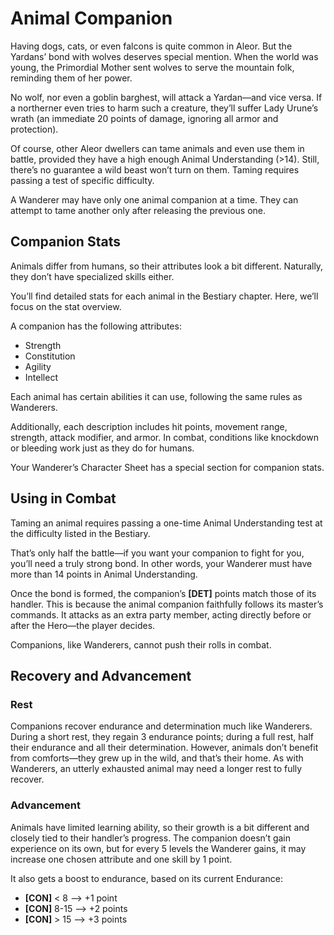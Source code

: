 # Animal Companion

Having dogs, cats, or even falcons is quite common in Aleor. But the Yardans’ bond with wolves deserves special mention. When the world was young, the Primordial Mother sent wolves to serve the mountain folk, reminding them of her power.

No wolf, nor even a goblin barghest, will attack a Yardan—and vice versa. If a northerner even tries to harm such a creature, they’ll suffer Lady Urune’s wrath (an immediate 20 points of damage, ignoring all armor and protection).

Of course, other Aleor dwellers can tame animals and even use them in battle, provided they have a high enough Animal Understanding (>14). Still, there’s no guarantee a wild beast won’t turn on them. Taming requires passing a test of specific difficulty.

A Wanderer may have only one animal companion at a time. They can attempt to tame another only after releasing the previous one.

## Companion Stats

Animals differ from humans, so their attributes look a bit different. Naturally, they don’t have specialized skills either.

You’ll find detailed stats for each animal in the Bestiary chapter. Here, we’ll focus on the stat overview.

A companion has the following attributes:

- Strength
- Constitution
- Agility
- Intellect

Each animal has certain abilities it can use, following the same rules as Wanderers.

Additionally, each description includes hit points, movement range, strength, attack modifier, and armor. In combat, conditions like knockdown or bleeding work just as they do for humans.

Your Wanderer’s Character Sheet has a special section for companion stats.

## Using in Combat

Taming an animal requires passing a one-time Animal Understanding test at the difficulty listed in the Bestiary.

That’s only half the battle—if you want your companion to fight for you, you’ll need a truly strong bond. In other words, your Wanderer must have more than 14 points in Animal Understanding.

Once the bond is formed, the companion’s **[DET]** points match those of its handler. This is because the animal companion faithfully follows its master’s commands. It attacks as an extra party member, acting directly before or after the Hero—the player decides.

Companions, like Wanderers, cannot push their rolls in combat.

## Recovery and Advancement

### Rest

Companions recover endurance and determination much like Wanderers. During a short rest, they regain 3 endurance points; during a full rest, half their endurance and all their determination. However, animals don’t benefit from comforts—they grew up in the wild, and that’s their home. As with Wanderers, an utterly exhausted animal may need a longer rest to fully recover.

### Advancement

Animals have limited learning ability, so their growth is a bit different and closely tied to their handler’s progress. The companion doesn’t gain experience on its own, but for every 5 levels the Wanderer gains, it may increase one chosen attribute and one skill by 1 point.

It also gets a boost to endurance, based on its current Endurance:

- **[CON]** < 8 --> +1 point
- **[CON]** 8-15 --> +2 points
- **[CON]** > 15 --> +3 points

